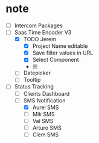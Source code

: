 # note
- [ ] Intercom Packages
- [ ] Saas Time Encoder V3
  - [x] TODO Jerem
    - [x] Project Name editable
    - [x] Save filter values in URL
    - [x] Select Component
    - [x] 
  - [ ] Datepicker
  - [ ] Tooltip
- [ ] Status Tracking
  - [ ] Clients Dashboard
  - [ ] SMS Notification
    - [x] Aurel SMS
    - [ ] Mik SMS
    - [ ] Val SMS
    - [ ] Arturo SMS
    - [ ] Clem SMS

